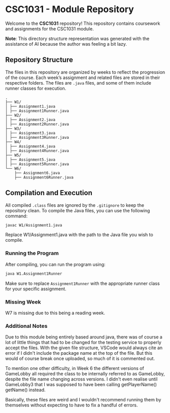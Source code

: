 # CSC1031 - Module Repository

Welcome to the **CSC1031** repository! This repository contains coursework and assignments for the CSC1031 module.

**Note**: This directory structure representation was generated with the assistance of AI because the author was feeling a bit lazy.

## Repository Structure

The files in this repository are organized by weeks to reflect the progression of the course. Each week’s assignment and related files are stored in their respective folders. The files are `.java` files, and some of them include runner classes for execution.

```
.
├── W1/ 
│ ├── Assignment1.java 
│ ├── Assignment1Runner.java 
├── W2/ 
│ ├── Assignment2.java 
│ ├── Assignment2Runner.java 
├── W3/ 
│ ├── Assignment3.java 
│ ├── Assignment3Runner.java 
├── W4/ 
│ ├── Assignment4.java 
│ ├── Assignment4Runner.java 
├── W5/ 
│ ├── Assignment5.java 
│ ├── Assignment5Runner.java 
└── W6/ 
    ├── Assignment6.java 
    ├── Assignment6Runner.java
```

## Compilation and Execution

All compiled `.class` files are ignored by the `.gitignore` to keep the repository clean. To compile the Java files, you can use the following command:

```bash
javac W1/Assignment1.java
```

Replace W1/Assignment1.java with the path to the Java file you wish to compile.

### Running the Program

After compiling, you can run the program using:

```bash
java W1.Assignment1Runner
```

Make sure to replace `Assignment1Runner` with the appropriate runner class for your specific assignment.

### Missing Week

W7 is missing due to this being a reading week.

### Additional Notes

Due to this module being entirely based around java, there was of course a lot of little things that had to be changed for the testing service to properly accept the files.
With the given file structure, VSCode would always cite an error if I didn't include the package name at the top of the file. But this would of course break once uploaded, so much of it is commented out.

To mention one other difficulty, in Week 6 the different versions of GameLobby all required the class to be internally referred to as GameLobby, despite the file name changing across versions. I didn't even realise until GameLobby3 that I was supposed to have been calling getPlayerName() getName() instead.

Basically, these files are weird and I wouldn't recommend running them by themselves without expecting to have to fix a handful of errors.
